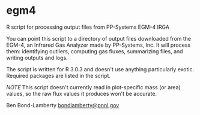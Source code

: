 egm4
====

R script for processing output files from PP-Systems EGM-4 IRGA

You can point this script to a directory of output files downloaded from the EGM-4, an Infrared Gas Analyzer made by PP-Systems, Inc. It will process them: identifying outliers, computing gas fluxes, summarizing files, and writing outputs and logs.

The script is written for R 3.0.3 and doesn't use anything particularly exotic. Required packages are listed in the script.

*NOTE* This script doesn't currently read in plot-specific mass (or area) values, so the raw flux values it produces won't be accurate.

Ben Bond-Lamberty
bondlamberty@pnnl.gov


